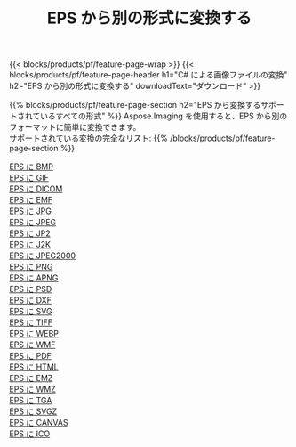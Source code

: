 ﻿---
title: EPS から別の形式に変換する 
weight: 3920
url: /ja/java/conversion/from/eps 
lang: ja
langdirlevel: 2
locales: zh-hans,ja,it,ru,de,es,fr,nl,id,lt,pl,pt,vi,tr,ko,zh-hant,ar,hi,th,sv,cs,uk,he
description: Aspose.Imaging を使用すると、EPS から別のフォーマットに簡単に変換できます
---

{{< blocks/products/pf/feature-page-wrap >}}
{{< blocks/products/pf/feature-page-header h1="C# による画像ファイルの変換" h2="EPS から別の形式に変換する" downloadText="ダウンロード" >}}


{{% blocks/products/pf/feature-page-section  h2="EPS から変換するサポートされているすべての形式" %}}
Aspose.Imaging を使用すると、EPS から別のフォーマットに簡単に変換できます。
<br/>
サポートされている変換の完全なリスト:
{{% /blocks/products/pf/feature-page-section %}}
<div class="container-fluid productfamilypage bg-gray">
    <div class="convertypes bg-gray agp-content section">
        <div class="container">
		<div class="row other-converters">
		    <div class='col-md-2 other-converter remove-lp remove-rp'><a href="/imaging/ja/java/conversion/eps-to-bmp" >EPS に BMP</a></div><div class='col-md-2 other-converter remove-lp remove-rp'><a href="/imaging/ja/java/conversion/eps-to-gif" >EPS に GIF</a></div><div class='col-md-2 other-converter remove-lp remove-rp'><a href="/imaging/ja/java/conversion/eps-to-dicom" >EPS に DICOM</a></div><div class='col-md-2 other-converter remove-lp remove-rp'><a href="/imaging/ja/java/conversion/eps-to-emf" >EPS に EMF</a></div><div class='col-md-2 other-converter remove-lp remove-rp'><a href="/imaging/ja/java/conversion/eps-to-jpg" >EPS に JPG</a></div><div class='col-md-2 other-converter remove-lp remove-rp'><a href="/imaging/ja/java/conversion/eps-to-jpeg" >EPS に JPEG</a></div><div class='col-md-2 other-converter remove-lp remove-rp'><a href="/imaging/ja/java/conversion/eps-to-jp2" >EPS に JP2</a></div><div class='col-md-2 other-converter remove-lp remove-rp'><a href="/imaging/ja/java/conversion/eps-to-j2k" >EPS に J2K</a></div><div class='col-md-2 other-converter remove-lp remove-rp'><a href="/imaging/ja/java/conversion/eps-to-jpeg2000" >EPS に JPEG2000</a></div><div class='col-md-2 other-converter remove-lp remove-rp'><a href="/imaging/ja/java/conversion/eps-to-png" >EPS に PNG</a></div><div class='col-md-2 other-converter remove-lp remove-rp'><a href="/imaging/ja/java/conversion/eps-to-apng" >EPS に APNG</a></div><div class='col-md-2 other-converter remove-lp remove-rp'><a href="/imaging/ja/java/conversion/eps-to-psd" >EPS に PSD</a></div><div class='col-md-2 other-converter remove-lp remove-rp'><a href="/imaging/ja/java/conversion/eps-to-dxf" >EPS に DXF</a></div><div class='col-md-2 other-converter remove-lp remove-rp'><a href="/imaging/ja/java/conversion/eps-to-svg" >EPS に SVG</a></div><div class='col-md-2 other-converter remove-lp remove-rp'><a href="/imaging/ja/java/conversion/eps-to-tiff" >EPS に TIFF</a></div><div class='col-md-2 other-converter remove-lp remove-rp'><a href="/imaging/ja/java/conversion/eps-to-webp" >EPS に WEBP</a></div><div class='col-md-2 other-converter remove-lp remove-rp'><a href="/imaging/ja/java/conversion/eps-to-wmf" >EPS に WMF</a></div><div class='col-md-2 other-converter remove-lp remove-rp'><a href="/imaging/ja/java/conversion/eps-to-pdf" >EPS に PDF</a></div><div class='col-md-2 other-converter remove-lp remove-rp'><a href="/imaging/ja/java/conversion/eps-to-html" >EPS に HTML</a></div><div class='col-md-2 other-converter remove-lp remove-rp'><a href="/imaging/ja/java/conversion/eps-to-emz" >EPS に EMZ</a></div><div class='col-md-2 other-converter remove-lp remove-rp'><a href="/imaging/ja/java/conversion/eps-to-wmz" >EPS に WMZ</a></div><div class='col-md-2 other-converter remove-lp remove-rp'><a href="/imaging/ja/java/conversion/eps-to-tga" >EPS に TGA</a></div><div class='col-md-2 other-converter remove-lp remove-rp'><a href="/imaging/ja/java/conversion/eps-to-svgz" >EPS に SVGZ</a></div><div class='col-md-2 other-converter remove-lp remove-rp'><a href="/imaging/ja/java/conversion/eps-to-canvas" >EPS に CANVAS</a></div><div class='col-md-2 other-converter remove-lp remove-rp'><a href="/imaging/ja/java/conversion/eps-to-ico" >EPS に ICO</a></div>
                </div>
        </div>
    </div>
</div>
<br/>

